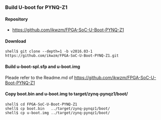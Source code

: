 ### Build U-boot for PYNQ-Z1

#### Repository

* https://github.com/ikwzm/FPGA-SoC-U-Boot-PYNQ-Z1

#### Download

```console
shell$ git clone --depth=1 -b v2016.03-1 https://github.com/ikwzm/FPGA-SoC-U-Boot-PYNQ-Z1.git
```

#### Build u-boot-spl.sfp and u-boot.img

Pleade refer to the Readme.md of https://github.com/ikwzm/FPGA-SoC-U-Boot-PYNQ-Z1

#### Copy boot.bin and u-boot.img to target/zynq-pynqz1/boot/

```console
shell$ cd FPGA-SoC-U-Boot-PYNQ-Z1
shell$ cp boot.bin   ../target/zynq-pynqz1/boot/
shell$ cp u-boot.img ../target/zynq-pynqz1/boot/
```

